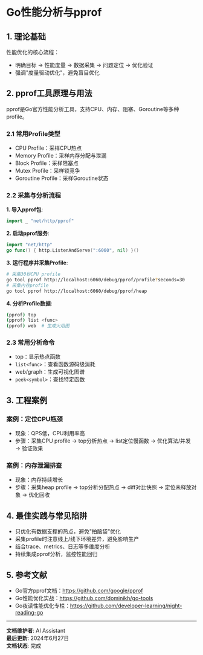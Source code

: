 # Go性能分析与pprof

## 1. 理论基础

性能优化的核心流程：

- 明确目标 → 性能度量 → 数据采集 → 问题定位 → 优化验证
- 强调"度量驱动优化"，避免盲目优化

## 2. pprof工具原理与用法

pprof是Go官方性能分析工具，支持CPU、内存、阻塞、Goroutine等多种profile。

### 2.1 常用Profile类型

- CPU Profile：采样CPU热点
- Memory Profile：采样内存分配与泄漏
- Block Profile：采样阻塞点
- Mutex Profile：采样锁竞争
- Goroutine Profile：采样Goroutine状态

### 2.2 采集与分析流程

**1. 导入pprof包**:

```go
import _ "net/http/pprof"
```

**2. 启动pprof服务**:

```go
import "net/http"
go func() { http.ListenAndServe(":6060", nil) }()
```

**3. 运行程序并采集Profile**:

```sh
# 采集30秒CPU profile
go tool pprof http://localhost:6060/debug/pprof/profile?seconds=30
# 采集内存profile
go tool pprof http://localhost:6060/debug/pprof/heap
```

**4. 分析Profile数据**:

```sh
(pprof) top
(pprof) list <func>
(pprof) web  # 生成火焰图
```

### 2.3 常用分析命令

- top：显示热点函数
- `list<func>`：查看函数源码级消耗
- web/graph：生成可视化图谱
- `peek<symbol>`：查找特定函数

## 3. 工程案例

### 案例：定位CPU瓶颈

- 现象：QPS低，CPU利用率高
- 步骤：采集CPU profile → top分析热点 → list定位慢函数 → 优化算法/并发 → 验证效果

### 案例：内存泄漏排查

- 现象：内存持续增长
- 步骤：采集heap profile → top分析分配热点 → diff对比快照 → 定位未释放对象 → 优化回收

## 4. 最佳实践与常见陷阱

- 只优化有数据支撑的热点，避免"拍脑袋"优化
- 采集profile时注意线上/线下环境差异，避免影响生产
- 结合trace、metrics、日志等多维度分析
- 持续集成pprof分析，监控性能回归

## 5. 参考文献

- Go官方pprof文档：<https://github.com/google/pprof>
- Go性能优化实战：<https://github.com/dominikh/go-tools>
- Go夜读性能优化专栏：<https://github.com/developer-learning/night-reading-go>

---

**文档维护者**: AI Assistant  
**最后更新**: 2024年6月27日  
**文档状态**: 完成

